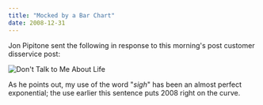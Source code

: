 ```yaml
---
title: "Mocked by a Bar Chart"
date: 2008-12-31
---
```

Jon Pipitone sent the following in response to this morning's post customer disservice post:

<img src="@root/files/2008/12/life.png" alt="Don't Talk to Me About Life" class="centered">

As he points out, my use of the word "*sigh*" has been an almost perfect exponential; the use earlier this sentence puts 2008 right on the curve.
